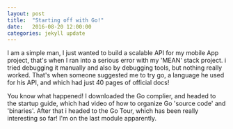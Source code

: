```yaml
---
layout: post
title:  "Starting off with Go!"
date:   2016-08-20 12:00:00
categories: jekyll update
---
```


I am a simple man, I just wanted to build a scalable API for my mobile App project, that's when I ran into a serious error with my 'MEAN' stack project. i tried debugging it manually and also by debugging tools, but nothing really worked. That's when someone suggested me to try go, a language he used for his API, and which had just 40 pages of official docs!

You know what happened! I downloaded the Go complier, and headed to the startup guide, which had video of how to organize Go 'source code' and 'binaries'. After that i headed to the Go Tour, which has been really interesting so far! I'm on the last module apparently.  
